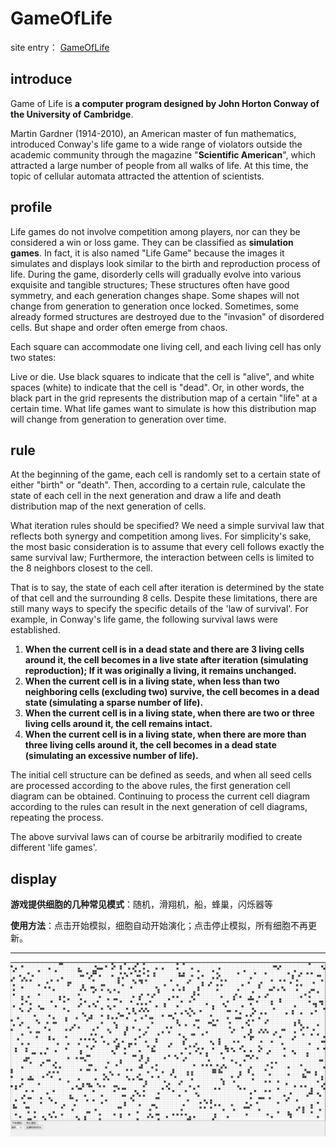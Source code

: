 # GameOfLife
site entry： [GameOfLife](https://zerotoone1.github.io/GameOfLife/)
## introduce

Game of Life is **a computer program designed by John Horton Conway of the University of Cambridge**.

Martin Gardner (1914-2010), an American master of fun mathematics, introduced Conway's life game to a wide range of violators outside the academic community through the magazine "**Scientific American**", which attracted a large number of people from all walks of life. At this time, the topic of cellular automata attracted the attention of scientists.

## profile

Life games do not involve competition among players, nor can they be considered a win or loss game. They can be classified as **simulation games**. In fact, it is also named "Life Game" because the images it simulates and displays look similar to the birth and reproduction process of life. During the game, disorderly cells will gradually evolve into various exquisite and tangible structures; These structures often have good symmetry, and each generation changes shape. Some shapes will not change from generation to generation once locked. Sometimes, some already formed structures are destroyed due to the "invasion" of disordered cells. But shape and order often emerge from chaos.
      
Each square can accommodate one living cell, and each living cell has only two states:
      
Live or die. Use black squares to indicate that the cell is "alive", and white spaces (white) to indicate that the cell is "dead". Or, in other words, the black part in the grid represents the distribution map of a certain "life" at a certain time. What life games want to simulate is how this distribution map will change from generation to generation over time.

## rule

At the beginning of the game, each cell is randomly set to a certain state of either "birth" or "death". Then, according to a certain rule, calculate the state of each cell in the next generation and draw a life and death distribution map of the next generation of cells.
      
What iteration rules should be specified? We need a simple survival law that reflects both synergy and competition among lives. For simplicity's sake, the most basic consideration is to assume that every cell follows exactly the same survival law; Furthermore, the interaction between cells is limited to the 8 neighbors closest to the cell.
      
That is to say, the state of each cell after iteration is determined by the state of that cell and the surrounding 8 cells. Despite these limitations, there are still many ways to specify the specific details of the 'law of survival'. For example, in Conway's life game, the following survival laws were established.

1. **When the current cell is in a dead state and there are 3 living cells around it, the cell becomes in a live state after iteration (simulating reproduction); If it was originally a living, it remains unchanged.**
2. **When the current cell is in a living state, when less than two neighboring cells (excluding two) survive, the cell becomes in a dead state (simulating a sparse number of life).**
3. **When the current cell is in a living state, when there are two or three living cells around it, the cell remains intact.**
4. **When the current cell is in a living state, when there are more than three living cells around it, the cell becomes in a dead state (simulating an excessive number of life).**

The initial cell structure can be defined as seeds, and when all seed cells are processed according to the above rules, the first generation cell diagram can be obtained. Continuing to process the current cell diagram according to the rules can result in the next generation of cell diagrams, repeating the process.

The above survival laws can of course be arbitrarily modified to create different 'life games'.

## display

**游戏提供细胞的几种常见模式**：随机，滑翔机，船，蜂巢，闪烁器等

**使用方法**：点击开始模拟，细胞自动开始演化；点击停止模拟，所有细胞不再更新。

_______

![display](image/display.png)
